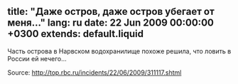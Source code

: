 title: "Даже остров, даже остров убегает от меня..."
lang: ru
date: 22 Jun 2009 00:00:00 +0300
extends: default.liquid
---
Часть острова в Нарвском водохранилище похоже решила, что ловить в России ей нечего...

Source: <http://top.rbc.ru/incidents/22/06/2009/311117.shtml>

